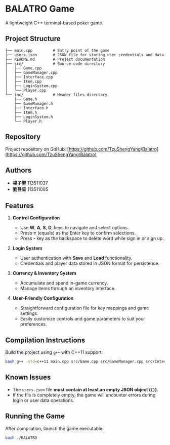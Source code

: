 # BALATRO Game

A lightweight C++ terminal-based poker game.

## Project Structure

```plaintext
├── main.cpp         # Entry point of the game
├── users.json       # JSON file for storing user credentials and data
├── README.md        # Project documentation
├── src/             # Source code directory
│   ├── Game.cpp
│   ├── GameManager.cpp
│   ├── Interface.cpp
│   ├── Item.cpp
│   ├── LoginSystem.cpp
│   └── Player.cpp
└── inc/             # Header files directory
    ├── Game.h
    ├── GameManager.h
    ├── Interface.h
    ├── Item.h
    ├── LoginSystem.h
    └── Player.h
```

## Repository

Project repository on GitHub: [https://github.com/TzuShengYang/Balatro](https://github.com/TzuShengYang/Balatro)

## Authors

* **楊子聖** 113511037
* **劉昱呈** 113511005

## Features

1. **Control Configuration**

   * Use **W**, **A**, **S**, **D**, keys to navigate and select options.
   * Press **=** (equals) as the Enter key to confirm selections.
   * Press **-** key as the backspace to delete word while sign in or sign up.
2. **Login System**

   * User authentication with **Save** and **Load** functionality.
   * Credentials and player data stored in JSON format for persistence.
3. **Currency & Inventory System**

   * Accumulate and spend in-game currency.
   * Manage items through an inventory interface.
4. **User-Friendly Configuration**

   * Straightforward configuration file for key mappings and game settings.
   * Easily customize controls and game parameters to suit your preferences.

## Compilation Instructions

Build the project using `g++` with C++11 support:

```bash
bash g++ -std=c++11 main.cpp src/Game.cpp src/GameManager.cpp src/Interface.cpp src/Item.cpp src/LoginSystem.cpp src/Player.cpp -o BALATRO
```

## Known Issues

* The `users.json` file **must contain at least an empty JSON object (`{}`)**.
* If the file is completely empty, the game will encounter errors during login or user data operations.

## Running the Game

After compilation, launch the game executable:

```bash
bash ./BALATRO
```
